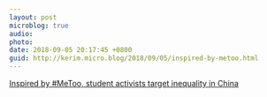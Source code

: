```yaml
---
layout: post
microblog: true
audio: 
photo: 
date: 2018-09-05 20:17:45 +0800
guid: http://kerim.micro.blog/2018/09/05/inspired-by-metoo.html
---
```

[Inspired by #MeToo, student activists target inequality in China](https://www.reuters.com/article/us-china-students-labour-insight/inspired-by-metoo-student-activists-target-inequality-in-china-idUSKCN1LL0FB)
